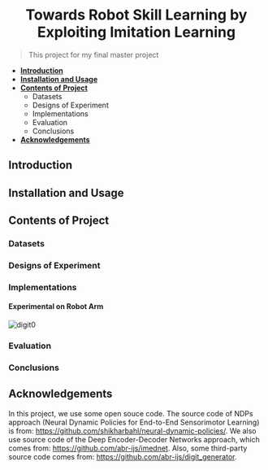 # <center> Towards Robot Skill Learning by Exploiting Imitation Learning </center>
>  This project for my final master project


- **[Introduction](#introduction)**
- **[Installation and Usage](#1)**
- **[Contents of Project](#2)**
  - Datasets
  - Designs of Experiment
  - Implementations
  - Evaluation
  - Conclusions
- **[Acknowledgements](#3)**






## Introduction <a name="introduction"></a>

## Installation and Usage <a name="1"></a>

## Contents of Project <a name="2"></a>

### Datasets

### Designs of Experiment 

### Implementations


#### Experimental on Robot Arm
![digit0](matlab_robot/digit-0/digit-0.gif)


### Evaluation

### Conclusions


## Acknowledgements <a name="3"></a>
In this project, we use some open souce code. The source code of NDPs approach (Neural Dynamic Policies for End-to-End Sensorimotor Learning) is from: https://github.com/shikharbahl/neural-dynamic-policies/. We also use source code of the Deep Encoder-Decoder Networks approach, which comes from: https://github.com/abr-ijs/imednet. Also, some third-party source code comes from: https://github.com/abr-ijs/digit_generator.
